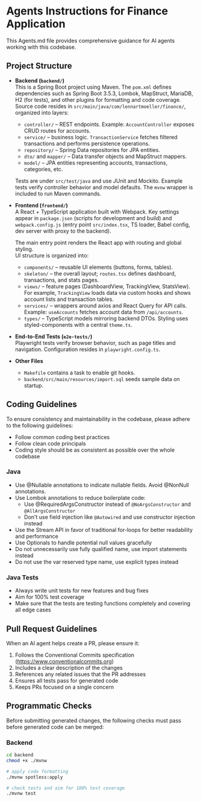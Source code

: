 # Agents Instructions for Finance Application

This Agents.md file provides comprehensive guidance for AI agents working with this codebase.

## Project Structure

- **Backend (`backend/`)**  
  This is a Spring Boot project using Maven. The `pom.xml` defines dependencies such as Spring Boot 3.5.3, Lombok, MapStruct, MariaDB, H2 (for tests), and other plugins for formatting and code coverage.  
  Source code resides in `src/main/java/com/lennartmoeller/finance/`, organized into layers:
  - `controller/` – REST endpoints. Example: `AccountController` exposes CRUD routes for accounts.
  - `service/` – business logic. `TransactionService` fetches filtered transactions and performs persistence operations.
  - `repository/` – Spring Data repositories for JPA entities.
  - `dto/` and `mapper/` – Data transfer objects and MapStruct mappers.
  - `model/` – JPA entities representing accounts, transactions, categories, etc.

  Tests are under `src/test/java` and use JUnit and Mockito. Example tests verify controller behavior and model defaults. The `mvnw` wrapper is included to run Maven commands.

- **Frontend (`frontend/`)**  
  A React + TypeScript application built with Webpack. Key settings appear in `package.json` (scripts for development and build) and `webpack.config.js` (entry point `src/index.tsx`, TS loader, Babel config, dev server with proxy to the backend).

  The main entry point renders the React app with routing and global styling.  
  UI structure is organized into:
  - `components/` – reusable UI elements (buttons, forms, tables).
  - `skeleton/` – the overall layout; `routes.tsx` defines dashboard, transactions, and stats pages.
  - `views/` – feature pages (DashboardView, TrackingView, StatsView). For example, `TrackingView` loads data via custom hooks and shows account lists and transaction tables.
  - `services/` – wrappers around axios and React Query for API calls. Example: `useAccounts` fetches account data from `/api/accounts`.
  - `types/` – TypeScript models mirroring backend DTOs.
  Styling uses styled-components with a central `theme.ts`.

- **End-to-End Tests (`e2e-tests/`)**  
  Playwright tests verify browser behavior, such as page titles and navigation. Configuration resides in `playwright.config.ts`.

- **Other Files**
  - `Makefile` contains a task to enable git hooks.
  - `backend/src/main/resources/import.sql` seeds sample data on startup.

## Coding Guidelines

To ensure consistency and maintainability in the codebase, please adhere to the following guidelines:

- Follow common coding best practices
- Follow clean code principals
- Coding style should be as consistent as possible over the whole codebase

### Java

- Use @Nullable annotations to indicate nullable fields. Avoid @NonNull annotations.
- Use Lombok annotations to reduce boilerplate code:
  - Use @RequiredArgsConstructor instead of `@NoArgsConstructor` and `@AllArgsConstructor`
  - Don't use field injection like `@Autowired` and use constructor injection instead
- Use the Stream API in favor of traditional for-loops for better readability and performance
- Use Optionals to handle potential null values gracefully
- Do not unnecessarily use fully qualified name, use import statements instead
- Do not use the var reserved type name, use explicit types instead

### Java Tests

- Always write unit tests for new features and bug fixes
- Aim for 100% test coverage
- Make sure that the tests are testing functions completely and covering all edge cases

## Pull Request Guidelines

When an AI agent helps create a PR, please ensure it:

1. Follows the Conventional Commits specification (https://www.conventionalcommits.org)
2. Includes a clear description of the changes
3. References any related issues that the PR addresses
4. Ensures all tests pass for generated code
6. Keeps PRs focused on a single concern

## Programmatic Checks

Before submitting generated changes, the following checks must pass before generated code can be merged:

### Backend

```bash
cd backend
chmod +x ./mvnw

# apply code formatting
./mvnw spotless:apply

# check tests and aim for 100% test coverage
./mvnw test
```
